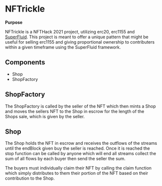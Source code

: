 # NFTrickle

**Purpose**

NFTrickle is a NFTHack 2021 project, utilizing erc20, erc1155 and [SuperFluid](https://docs.superfluid.finance/superfluid/). This project is meant to offer a unique pattern that might be useful for selling erc1155 and giving proportional ownership to contributers within a given timeframe using the SuperFluid framework.

## Components

- Shop
- ShopFactory

## ShopFactory

The ShopFactory is called by the seller of the NFT which then mints a Shop and moves the sellers NFT to the Shop in escrow for the length of the Shops sale, which is given by the seller.

## Shop

The Shop holds the NFT in escrow and receives the outflows of the streams until the endBlock given buy the seller is reached. Once it is reached the stop function can be called by anyone which will end all streams collect the sum of all flows by each buyer then send the seller the sum.

The buyers must individually claim their NFT by calling the claim function which simply distributes to them their portion of the NFT based on their contribution to the Shop.
